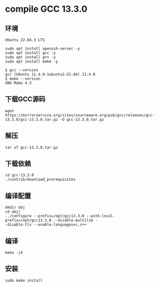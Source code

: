 # compile GCC 13.3.0
## 环境
`Ubuntu 22.04.3 LTS`
```shell
sudo apt install openssh-server -y
sudo apt install gcc -y
sudo apt install g++ -y
sudo apt install make -y
```

```
$ gcc --version
gcc (Ubuntu 11.4.0-1ubuntu1~22.04) 11.4.0
$ make --version
GNU Make 4.3
```

## 下载GCC源码
```shell
wget https://mirrorservice.org/sites/sourceware.org/pub/gcc/releases/gcc-13.3.0/gcc-13.3.0.tar.gz -O gcc-13.3.0.tar.gz
```
## 解压
```shell
tar xf gcc-13.3.0.tar.gz
```

## 下载依赖
```shell
cd gcc-13.3.0
./contrib/download_prerequisites
```

## 编译配置
```shell
mkdir obj
cd obj/
../configure --prefix=/opt/gcc13.3.0 --with-local-prefix=/opt/gcc13.3.0 --disable-multilib -
-disable-tls --enable-languages=c,c++
```
## 编译
```shell
make -j4
```
## 安装
```shell
sudo make install
```
